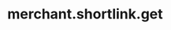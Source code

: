 ---
layout: SpecialLayout
title: merchant.shortlink.get
description: Endpoint description...
api: merchant
schema: merchant.shortlink
operationId: merchant.shortlink.get
operation: get
method: get
authLevel: SECRET
authRoles: Any
---